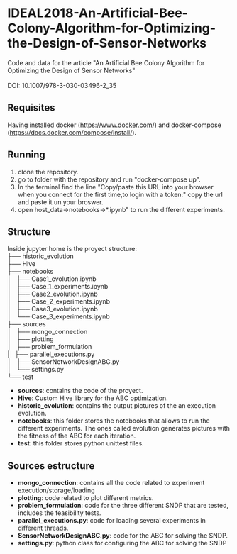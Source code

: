 # IDEAL2018-An-Artificial-Bee-Colony-Algorithm-for-Optimizing-the-Design-of-Sensor-Networks
Code and data for the article "An Artificial Bee Colony Algorithm for Optimizing the Design of Sensor Networks"<br>     
DOI: 10.1007/978-3-030-03496-2_35

## Requisites
Having installed docker (https://www.docker.com/) and docker-compose (https://docs.docker.com/compose/install/).

## Running
1. clone the repository.
2. go to folder with the repository and run "docker-compose up".
3. In the terminal find the line "Copy/paste this URL into your browser when you connect for the first time,to login with a token:"
copy the url and paste it un your broswer.
4. open host_data->notebooks->*.ipynb" to run the different experiments.

## Structure
Inside jupyter home is the proyect structure: <br>
├── historic_evolution<br>
├── Hive<br>
├── notebooks<br>
│   ├── Case1_evolution.ipynb<br>
│   ├── Case_1_experiments.ipynb<br>
│   ├── Case2_evolution.ipynb<br>
│   ├── Case_2_experiments.ipynb<br>
│   ├── Case3_evolution.ipynb<br>
│   └── Case_3_experiments.ipynb<br>
├── sources<br>
│   ├── mongo_connection<br>
│   ├── plotting<br>
│   ├── problem_formulation<br>
 |   ├── parallel_executions.py<br>
│   ├── SensorNetworkDesignABC.py<br>
│   └── settings.py<br>
└── test<br>

* **sources**: contains the code of the proyect.
* **Hive**: Custom Hive library for the ABC optimization.
* **historic_evolution**: contains the output pictures of the an execution evolution.
* **notebooks**: this folder stores the notebooks that allows to run the different experiments. The ones called evolution generates pictures with the fitness of the ABC for each iteration.
* **test**: this folder stores python unittest files.

## Sources estructure
* **mongo_connection**: contains all the code related to experiment execution/storage/loading
* **plotting**: code related to plot different metrics.
* **problem_formulation**: code for the three different SNDP that are tested, includes the feasibility tests.
* **parallel_executions.py**: code for loading several experiments in different threads.
* **SensorNetworkDesignABC.py**: code for the ABC for solving the SNDP.
* **settings.py**: python class for configuring the ABC for solving the SNDP

